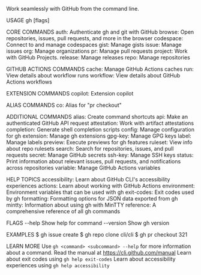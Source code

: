 Work seamlessly with GitHub from the command line.

USAGE
  gh <command> <subcommand> [flags]

CORE COMMANDS
  auth:          Authenticate gh and git with GitHub
  browse:        Open repositories, issues, pull requests, and more in the browser
  codespace:     Connect to and manage codespaces
  gist:          Manage gists
  issue:         Manage issues
  org:           Manage organizations
  pr:            Manage pull requests
  project:       Work with GitHub Projects.
  release:       Manage releases
  repo:          Manage repositories

GITHUB ACTIONS COMMANDS
  cache:         Manage GitHub Actions caches
  run:           View details about workflow runs
  workflow:      View details about GitHub Actions workflows

EXTENSION COMMANDS
  copilot:       Extension copilot

ALIAS COMMANDS
  co:            Alias for "pr checkout"

ADDITIONAL COMMANDS
  alias:         Create command shortcuts
  api:           Make an authenticated GitHub API request
  attestation:   Work with artifact attestations
  completion:    Generate shell completion scripts
  config:        Manage configuration for gh
  extension:     Manage gh extensions
  gpg-key:       Manage GPG keys
  label:         Manage labels
  preview:       Execute previews for gh features
  ruleset:       View info about repo rulesets
  search:        Search for repositories, issues, and pull requests
  secret:        Manage GitHub secrets
  ssh-key:       Manage SSH keys
  status:        Print information about relevant issues, pull requests, and notifications across repositories
  variable:      Manage GitHub Actions variables

HELP TOPICS
  accessibility: Learn about GitHub CLI's accessibility experiences
  actions:       Learn about working with GitHub Actions
  environment:   Environment variables that can be used with gh
  exit-codes:    Exit codes used by gh
  formatting:    Formatting options for JSON data exported from gh
  mintty:        Information about using gh with MinTTY
  reference:     A comprehensive reference of all gh commands

FLAGS
  --help      Show help for command
  --version   Show gh version

EXAMPLES
  $ gh issue create
  $ gh repo clone cli/cli
  $ gh pr checkout 321

LEARN MORE
  Use `gh <command> <subcommand> --help` for more information about a command.
  Read the manual at https://cli.github.com/manual
  Learn about exit codes using `gh help exit-codes`
  Learn about accessibility experiences using `gh help accessibility`

